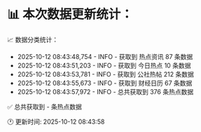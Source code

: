 📊 本次数据更新统计：
==========================

📈 数据分类统计：
- 2025-10-12 08:43:48,754 - INFO - 获取到 热点资讯 87 条数据
- 2025-10-12 08:43:51,203 - INFO - 获取到 今日热点 10 条数据
- 2025-10-12 08:43:53,781 - INFO - 获取到 公社热帖 212 条数据
- 2025-10-12 08:43:55,673 - INFO - 获取到 财经日历 67 条数据
- 2025-10-12 08:43:57,972 - INFO - 总共获取到 376 条热点数据

✅ 总共获取到 - 条热点数据

🕐 更新时间: 2025-10-12 08:43:58
